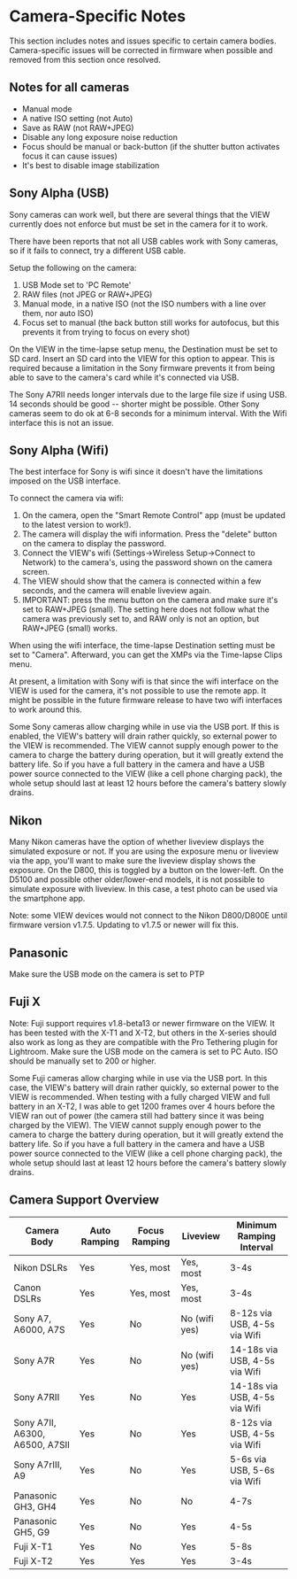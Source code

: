 # Camera-Specific Notes

This section includes notes and issues specific to certain camera bodies.  Camera-specific issues will be corrected in firmware when possible and removed from this section once resolved.

## Notes for all cameras

* Manual mode
* A native ISO setting (not Auto)
* Save as RAW (not RAW+JPEG)
* Disable any long exposure noise reduction
* Focus should be manual or back-button (if the shutter button activates focus it can cause issues)
* It's best to disable image stabilization

## Sony Alpha (USB)

Sony cameras can work well, but there are several things that the VIEW currently does not enforce but must be set in the camera for it to work.

There have been reports that not all USB cables work with Sony cameras, so if it fails to connect, try a different USB cable.

Setup the following on the camera:

1. USB Mode set to 'PC Remote'
2. RAW files (not JPEG or RAW+JPEG)
3. Manual mode, in a native ISO (not the ISO numbers with a line over them, nor auto ISO)
4. Focus set to manual (the back button still works for autofocus, but this prevents it from trying to focus on every shot)

On the VIEW in the time-lapse setup menu, the Destination must be set to SD card.  Insert an SD card into the VIEW for this option to appear.  This is required because a limitation in the Sony firmware prevents it from being able to save to the camera's card while it's connected via USB.

The Sony A7RII needs longer intervals due to the large file size if using USB.  14 seconds should be good -- shorter might be possible.  Other Sony cameras seem to do ok at 6-8 seconds for a minimum interval.  With the Wifi interface this is not an issue.

## Sony Alpha (Wifi)

The best interface for Sony is wifi since it doesn't have the limitations imposed on the USB interface.

To connect the camera via wifi:

1. On the camera, open the "Smart Remote Control" app (must be updated to the latest version to work!).
2. The camera will display the wifi information.  Press the "delete" button on the camera to display the password.
3. Connect the VIEW's wifi (Settings->Wireless Setup->Connect to Network) to the camera's, using the password shown on the camera screen.
4. The VIEW should show that the camera is connected within a few seconds, and the camera will enable liveview again.
5. IMPORTANT: press the menu button on the camera and make sure it's set to RAW+JPEG (small).  The setting here does not follow what the camera was previously set to, and RAW only is not an option, but RAW+JPEG (small) works.

When using the wifi interface, the time-lapse Destination setting must be set to "Camera".  Afterward, you can get the XMPs via the Time-lapse Clips menu.

At present, a limitation with Sony wifi is that since the wifi interface on the VIEW is used for the camera, it's not possible to use the remote app.  It might be possible in the future firmware release to have two wifi interfaces to work around this.

Some Sony cameras allow charging while in use via the USB port.  If this is enabled, the VIEW's battery will drain rather quickly, so external power to the VIEW is recommended.  The VIEW cannot supply enough power to the camera to charge the battery during operation, but it will greatly extend the battery life.  So if you have a full battery in the camera and have a USB power source connected to the VIEW (like a cell phone charging pack), the whole setup should last at least 12 hours before the camera's battery slowly drains.

## Nikon

Many Nikon cameras have the option of whether liveview displays the simulated exposure or not.  If you are using the exposure menu or liveview via the app, you'll want to make sure the liveview display shows the exposure.  On the D800, this is toggled by a button on the lower-left.  On the D5100 and possible other older/lower-end models, it is not possible to simulate exposure with liveview.  In this case, a test photo can be used via the smartphone app.

Note: some VIEW devices would not connect to the Nikon D800/D800E until firmware version v1.7.5.  Updating to v1.7.5 or newer will fix this.

## Panasonic

Make sure the USB mode on the camera is set to PTP

## Fuji X

Note: Fuji support requires v1.8-beta13 or newer firmware on the VIEW.  It has been tested with the X-T1 and X-T2, but others in the X-series should also work as long as they are compatible with the Pro Tethering plugin for Lightroom.  Make sure the USB mode on the camera is set to PC Auto.  ISO should be manually set to 200 or higher.

Some Fuji cameras allow charging while in use via the USB port.  In this case, the VIEW's battery will drain rather quickly, so external power to the VIEW is recommended.  When testing with a fully charged VIEW and full battery in an X-T2, I was able to get 1200 frames over 4 hours before the VIEW ran out of power (the camera still had battery since it was being charged by the VIEW).  The VIEW cannot supply enough power to the camera to charge the battery during operation, but it will greatly extend the battery life.  So if you have a full battery in the camera and have a USB power source connected to the VIEW (like a cell phone charging pack), the whole setup should last at least 12 hours before the camera's battery slowly drains.


## Camera Support Overview

Camera Body | Auto Ramping | Focus Ramping | Liveview | Minimum Ramping Interval
------------|--------------|---------------|----------|----------------- 
Nikon DSLRs | Yes              | Yes, most | Yes, most| 3-4s
Canon DSLRs | Yes              | Yes, most | Yes, most| 3-4s
Sony A7, A6000, A7S | Yes      | No        | No (wifi yes)      | 8-12s via USB, 4-5s via Wifi
Sony A7R    | Yes              | No        | No (wifi yes)      | 14-18s via USB, 4-5s via Wifi
Sony A7RII  | Yes              | No        | Yes       | 14-18s via USB, 4-5s via Wifi
Sony A7II, A6300, A6500, A7SII | Yes | No  | Yes       | 8-12s via USB, 4-5s via Wifi
Sony A7rIII, A9 | Yes | No  | Yes       | 5-6s via USB, 5-6s via Wifi
Panasonic GH3, GH4 | Yes          | No     | No | 4-7s
Panasonic GH5, G9 | Yes | No     | Yes | 4-5s
Fuji X-T1 | Yes | No | Yes | 5-8s
Fuji X-T2 | Yes | Yes | Yes | 3-4s

